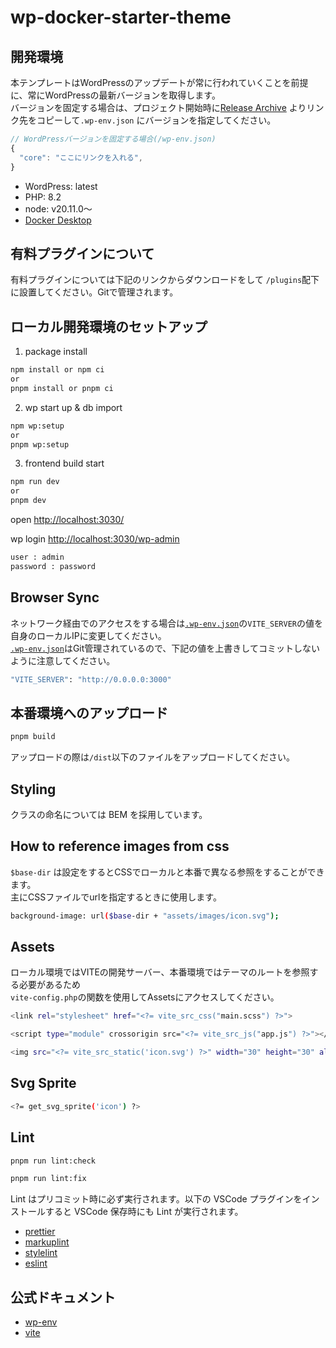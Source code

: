 # wp-docker-starter-theme

## 開発環境

本テンプレートはWordPressのアップデートが常に行われていくことを前提に、常にWordPressの最新バージョンを取得します。<br />
バージョンを固定する場合は、プロジェクト開始時に[Release Archive](https://ja.wordpress.org/download/releases/) よりリンク先をコピーして`.wp-env.json` にバージョンを指定してください。

```js
// WordPressバージョンを固定する場合(/wp-env.json)
{
  "core": "ここにリンクを入れる",
}
```

- WordPress: latest
- PHP: 8.2
- node: v20.11.0〜
- [Docker Desktop](https://hub.docker.com/editions/community/docker-ce-desktop-mac/)

## 有料プラグインについて

有料プラグインについては下記のリンクからダウンロードをして `/plugins`配下に設置してください。Gitで管理されます。

## ローカル開発環境のセットアップ

1. package install

```bash
npm install or npm ci
or
pnpm install or pnpm ci
```

2. wp start up & db import

```bash
npm wp:setup
or
pnpm wp:setup
```

3. frontend build start

```bash
npm run dev
or
pnpm dev
```

open <http://localhost:3030/>

wp login <http://localhost:3030/wp-admin>

```bash
user : admin
password : password
```

## Browser Sync

ネットワーク経由でのアクセスをする場合は[`.wp-env.json`](.wp-env.json)の`VITE_SERVER`の値を自身のローカルIPに変更してください。<br>
[`.wp-env.json`](.wp-env.json)はGit管理されているので、下記の値を上書きしてコミットしないように注意してください。

```bash
"VITE_SERVER": "http://0.0.0.0:3000"
```

## 本番環境へのアップロード

```bash
pnpm build
```

アップロードの際は`/dist`以下のファイルをアップロードしてください。

## Styling

クラスの命名については BEM を採用しています。

## How to reference images from css

`$base-dir` は設定をするとCSSでローカルと本番で異なる参照をすることができます。<br />
主にCSSファイルでurlを指定するときに使用します。

```bash
background-image: url($base-dir + "assets/images/icon.svg");
```

## Assets

ローカル環境ではVITEの開発サーバー、本番環境ではテーマのルートを参照する必要があるため<br>
`vite-config.php`の関数を使用してAssetsにアクセスしてください。

```bash
<link rel="stylesheet" href="<?= vite_src_css("main.scss") ?>">
```

```bash
<script type="module" crossorigin src="<?= vite_src_js("app.js") ?>"></script>
```

```bash
<img src="<?= vite_src_static('icon.svg') ?>" width="30" height="30" alt="">
```

## Svg Sprite

```bash
<?= get_svg_sprite('icon') ?>
```

## Lint

```bash
pnpm run lint:check
```

```bash
pnpm run lint:fix
```

Lint はプリコミット時に必ず実行されます。以下の VSCode プラグインをインストールすると VSCode 保存時にも Lint が実行されます。

- [prettier](https://marketplace.visualstudio.com/items?itemName=esbenp.prettier-vscode)
- [markuplint](https://marketplace.visualstudio.com/items?itemName=yusukehirao.vscode-markuplint)
- [stylelint](https://marketplace.visualstudio.com/items?itemName=stylelint.vscode-stylelint)
- [eslint](https://marketplace.visualstudio.com/items?itemName=dbaeumer.vscode-eslint)

## 公式ドキュメント

- [wp-env](https://ja.wordpress.org/team/handbook/block-editor/reference-guides/packages/packages-env/)
- [vite](https://ja.vitejs.dev/)
